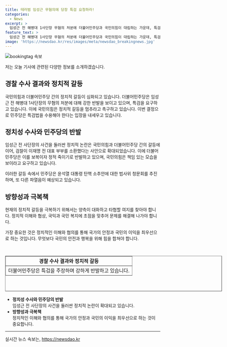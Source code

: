 ```yaml
---
title: 테러범 임성근 무혐의에 당장 특검 요청하라!
categories:
  - News
excerpt: >
  임성근 전 해병대 1사단장 무혐의 처분에 더불어민주당과 국민의힘이 대립하는 가운데, 특검법을 주장하는 더불어민주당과 정쟁을 멈추라고 촉구하는 국민의힘이 마주선다. 민주당은 경찰의 결정을 납득할 수 없다며 강한 반발을 피우고, 국민의힘은 정쟁을 멈추라고 주장한다. 검찰의 이재명 전 대표 부부 소환과 관련하여 공방도 이어지고 있으며, 윤석열 대통령 탄핵소추안에 대한 국민 청원에 대한 여야의 대립도 예상된다.
feature_text: >
  임성근 전 해병대 1사단장 무혐의 처분에 더불어민주당과 국민의힘이 대립하는 가운데, 특검법을 주장하는 더불어민주당과 정쟁을 멈추라고 촉구하는 국민의힘이 마주선다. 민주당은 경찰의 결정을 납득할 수 없다며 강한 반발을 피우고, 국민의힘은 정쟁을 멈추라고 주장한다. 검찰의 이재명 전 대표 부부 소환과 관련하여 공방도 이어지고 있으며, 윤석열 대통령 탄핵소추안에 대한 국민 청원에 대한 여야의 대립도 예상된다.
image: 'https://newsdao.kr/res/images/meta/newsdao_breakingnews.jpg'
---
```


<p><img src="https://newsdao.kr/res/images/meta/newsdao_breakingnews.jpg" alt="bookingtag 속보" /></p>

<p>저는 오늘 기사에 관련된 다양한 정보를 소개하겠습니다.</p>

<h2 data-ke-size="size26">경찰 수사 결과와 정치적 갈등</h2>

<p>국민의힘과 더불어민주당 간의 정치적 갈등이 심화되고 있습니다. 더불어민주당은 임성근 전 해병대 1사단장의 무혐의 처분에 대해 강한 반발을 보이고 있으며, 특검을 요구하고 있습니다. 이에 국민의힘은 정치적 갈등을 멈추라고 촉구하고 있습니다. 이번 결정으로 민주당은 특검법을 수용해야 한다는 입장을 내세우고 있습니다.</p>

<h2 data-ke-size="size26">정치성 수사와 민주당의 반발</h2>

<p>임성근 전 사단장의 사건을 둘러싼 정치적 논란은 국민의힘과 더불어민주당 간의 갈등에 이어, 검찰이 이재명 전 대표 부부를 소환했다는 사안으로 확대되었습니다. 이에 더불어민주당은 이를 보복이자 정적 죽이기로 반발하고 있으며, 국민의힘은 책임 있는 모습을 보이라고 요구하고 있습니다.</p>

<p>이러한 갈등 속에서 민주당은 윤석열 대통령 탄핵 소추안에 대한 법사위 청문회를 추진하며, 또 다른 파열음이 예상되고 있습니다.</p>

<h2 data-ke-size="size26">방향성과 극복책</h2>

<p>현재의 정치적 갈등을 극복하기 위해서는 양측이 대화하고 타협할 여지를 찾아야 합니다. 정치적 이해와 협상, 국익과 국민 복지에 초점을 맞추어 문제를 해결해 나가야 합니다.</p>

<p>가장 중요한 것은 정치적인 이해와 협의를 통해 국가의 안정과 국민의 이익을 최우선으로 하는 것입니다. 무엇보다 국민의 안전과 행복을 위해 힘을 합쳐야 합니다.</p>

<p data-ke-size="size16">&nbsp;</p>

<table style="width: 704px; height: 115px;" border="1">
<tbody>
<tr>
<td style="width: 100%; text-align: center; height: 25px;" colspan="1" rowspan="1"><b>경찰 수사 결과와 정치적 갈등</b></td>
</tr>
<tr>
<td style="width: 100%; text-align: center; height: 25px;" colspan="1" rowspan="1">더불어민주당은 특검을 주장하며 강하게 반발하고 있습니다.</td>
</tr>
</tbody>
</table>

<ul>
<li><b>정치성 수사와 민주당의 반발</b><br>임성근 전 사단장의 사건을 둘러싼 정치적 논란이 확대되고 있습니다.</li>
<li><b>방향성과 극복책</b><br>정치적인 이해와 협의를 통해 국가의 안정과 국민의 이익을 최우선으로 하는 것이 중요합니다.</li>
</ul>

<hr>
실시간 뉴스 속보는, <a href="https://newsdao.kr" rel="dofollow">https://newsdao.kr</a>


